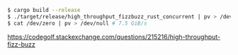 ```zsh
$ cargo build --release
$ ./target/release/high_throughput_fizzbuzz_rust_concurrent | pv > /dev/null # 6.5 GiB/s with Ryzen 5950X
$ cat /dev/zero | pv > /dev/null # 7.5 GiB/s
```
https://codegolf.stackexchange.com/questions/215216/high-throughput-fizz-buzz
